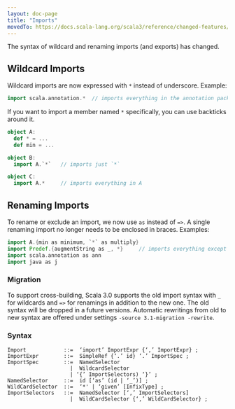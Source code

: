 ```yaml
---
layout: doc-page
title: "Imports"
movedTo: https://docs.scala-lang.org/scala3/reference/changed-features/imports.html
---
```


The syntax of wildcard and renaming imports (and exports) has changed.

## Wildcard Imports

Wildcard imports are now expressed with `*` instead of underscore. Example:
```scala
import scala.annotation.*  // imports everything in the annotation package
```

If you want to import a member named `*` specifically, you can use backticks around it.

```scala
object A:
  def * = ...
  def min = ...

object B:
  import A.`*`   // imports just `*`

object C:
  import A.*     // imports everything in A
```

## Renaming Imports

To rename or exclude an import, we now use `as` instead of `=>`. A single renaming import no longer needs to be enclosed in braces. Examples:

```scala
import A.{min as minimum, `*` as multiply}
import Predef.{augmentString as _, *}     // imports everything except augmentString
import scala.annotation as ann
import java as j
```

### Migration

To support cross-building, Scala 3.0 supports the old import syntax with `_` for wildcards and `=>` for renamings in addition to the new one. The old syntax
will be dropped in a future versions. Automatic rewritings from old to new syntax
are offered under settings `-source 3.1-migration -rewrite`.

### Syntax

```ebnf
Import            ::=  ‘import’ ImportExpr {‘,’ ImportExpr} ;
ImportExpr        ::=  SimpleRef {‘.’ id} ‘.’ ImportSpec ;
ImportSpec        ::=  NamedSelector
                    |  WildcardSelector
                    | ‘{’ ImportSelectors) ‘}’ ;
NamedSelector     ::=  id [‘as’ (id | ‘_’)] ;
WildCardSelector  ::=  ‘*' | ‘given’ [InfixType] ;
ImportSelectors   ::=  NamedSelector [‘,’ ImportSelectors]
                    |  WildCardSelector {‘,’ WildCardSelector} ;
```
